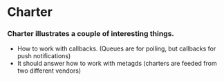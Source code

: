 # Charter


### Charter illustrates a couple of interesting things.

- How to work with callbacks. (Queues are for polling, but callbacks for push notifications)
- It should answer how to work with metagds (charters are feeded from two different vendors)
